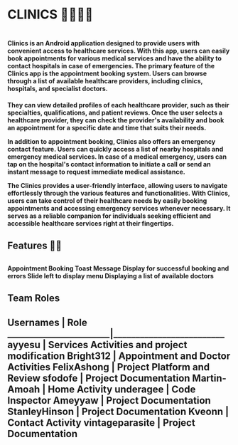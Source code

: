 <h1>CLINICS 👨‍⚕️🧑‍⚕️<h1>
<h4><p></p>Clinics is an Android application designed to provide users with convenient access to healthcare services. With this app, users can easily book appointments for various medical services and have the ability to contact hospitals in case of emergencies. The primary feature of the Clinics app is the appointment booking system. Users can browse through a list of available healthcare providers, including clinics, hospitals, and specialist doctors.<p><h4>

They can view detailed profiles of each healthcare provider, such as their specialties, qualifications, and patient reviews. Once the user selects a healthcare provider, they can check the provider's availability and book an appointment for a specific date and time that suits their needs.

In addition to appointment booking, Clinics also offers an emergency contact feature. Users can quickly access a list of nearby hospitals and emergency medical services. In case of a medical emergency, users can tap on the hospital's contact information to initiate a call or send an instant message to request immediate medical assistance.

The Clinics provides a user-friendly interface, allowing users to navigate effortlessly through the various features and functionalities. With Clinics, users can take control of their healthcare needs by easily booking appointments and accessing emergency services whenever necessary. It serves as a reliable companion for individuals seeking efficient and accessible healthcare services right at their fingertips.

<h2>Features 🔧🔗<h2>
<h4><p2> Appointment Booking
 Toast Message Display for successful booking and errors
 Slide left to display menu
 Displaying a list of available doctors<p><h4>

  <h2>Team Roles<h2>
  Usernames              |            Role
_______________________|_________________________
ayyesu                 | Services Activities and project modification
Bright312              | Appointment and Doctor Activities
FelixAshong            | Project Platform and Review
sfodofe                | Project Documentation
Martin-Amoah           | Home Activity
underagee              | Code Inspector
Ameyyaw                | Project Documentation
StanleyHinson          | Project Documentation
Kveonn                 | Contact Activity
vintageparasite        | Project Documentation

